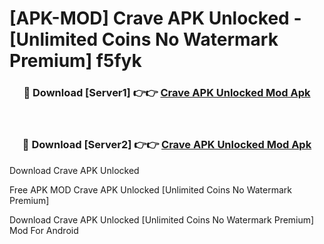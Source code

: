# [APK-MOD] Crave APK Unlocked - [Unlimited Coins No Watermark Premium] f5fyk



<div align="center">
<h3>🔴 Download [Server1] 👉👉 <a href="https://momento.my/?title=Crave_APK_Unlocked">Crave APK Unlocked Mod Apk</a></h3><br>

<h3>🔴 Download [Server2] 👉👉 <a href="https://momento.my/?title=Crave_APK_Unlocked">Crave APK Unlocked Mod Apk</a></h3>
</div>



Download Crave APK Unlocked 

Free APK MOD Crave APK Unlocked [Unlimited Coins No Watermark Premium]

Download Crave APK Unlocked [Unlimited Coins No Watermark Premium] Mod For Android
